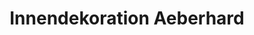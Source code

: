 ---
title: "Innendekoration Aeberhard"
url: /grosshoechstetten/innendekoration-aeberhard/
shop: Raumausstattung
---